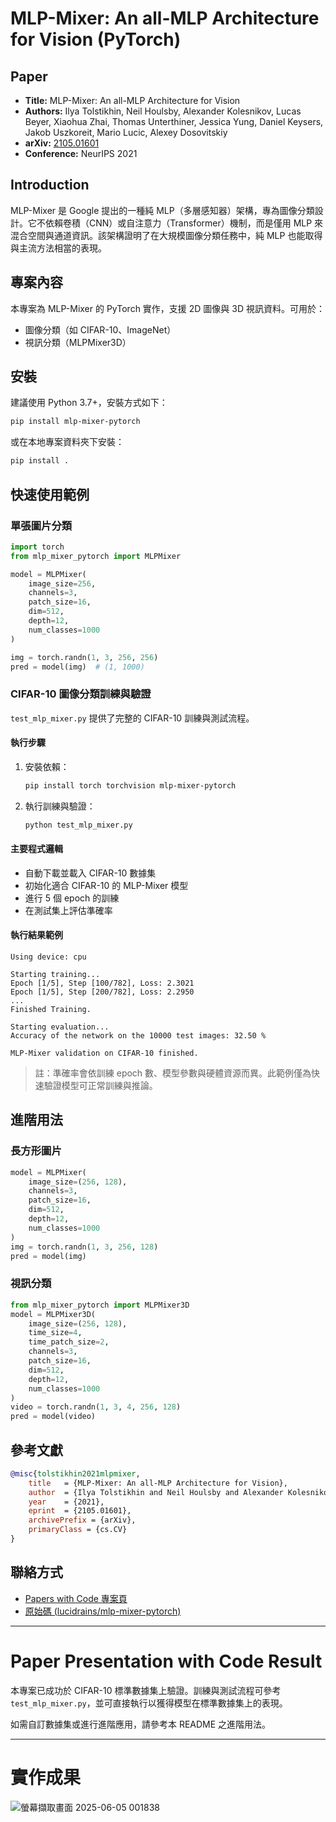 # MLP-Mixer: An all-MLP Architecture for Vision (PyTorch)

## Paper
- **Title:** MLP-Mixer: An all-MLP Architecture for Vision
- **Authors:** Ilya Tolstikhin, Neil Houlsby, Alexander Kolesnikov, Lucas Beyer, Xiaohua Zhai, Thomas Unterthiner, Jessica Yung, Daniel Keysers, Jakob Uszkoreit, Mario Lucic, Alexey Dosovitskiy
- **arXiv:** [2105.01601](https://arxiv.org/abs/2105.01601)
- **Conference:** NeurIPS 2021

## Introduction
MLP-Mixer 是 Google 提出的一種純 MLP（多層感知器）架構，專為圖像分類設計。它不依賴卷積（CNN）或自注意力（Transformer）機制，而是僅用 MLP 來混合空間與通道資訊。該架構證明了在大規模圖像分類任務中，純 MLP 也能取得與主流方法相當的表現。

## 專案內容
本專案為 MLP-Mixer 的 PyTorch 實作，支援 2D 圖像與 3D 視訊資料。可用於：
- 圖像分類（如 CIFAR-10、ImageNet）
- 視訊分類（MLPMixer3D）

## 安裝
建議使用 Python 3.7+，安裝方式如下：

```bash
pip install mlp-mixer-pytorch
```

或在本地專案資料夾下安裝：

```bash
pip install .
```

## 快速使用範例
### 單張圖片分類
```python
import torch
from mlp_mixer_pytorch import MLPMixer

model = MLPMixer(
    image_size=256,
    channels=3,
    patch_size=16,
    dim=512,
    depth=12,
    num_classes=1000
)

img = torch.randn(1, 3, 256, 256)
pred = model(img)  # (1, 1000)
```

### CIFAR-10 圖像分類訓練與驗證
`test_mlp_mixer.py` 提供了完整的 CIFAR-10 訓練與測試流程。

#### 執行步驟
1. 安裝依賴：
   ```bash
   pip install torch torchvision mlp-mixer-pytorch
   ```
2. 執行訓練與驗證：
   ```bash
   python test_mlp_mixer.py
   ```

#### 主要程式邏輯
- 自動下載並載入 CIFAR-10 數據集
- 初始化適合 CIFAR-10 的 MLP-Mixer 模型
- 進行 5 個 epoch 的訓練
- 在測試集上評估準確率

#### 執行結果範例
```
Using device: cpu

Starting training...
Epoch [1/5], Step [100/782], Loss: 2.3021
Epoch [1/5], Step [200/782], Loss: 2.2950
...
Finished Training.

Starting evaluation...
Accuracy of the network on the 10000 test images: 32.50 %

MLP-Mixer validation on CIFAR-10 finished.
```
> 註：準確率會依訓練 epoch 數、模型參數與硬體資源而異。此範例僅為快速驗證模型可正常訓練與推論。

## 進階用法
### 長方形圖片
```python
model = MLPMixer(
    image_size=(256, 128),
    channels=3,
    patch_size=16,
    dim=512,
    depth=12,
    num_classes=1000
)
img = torch.randn(1, 3, 256, 128)
pred = model(img)
```

### 視訊分類
```python
from mlp_mixer_pytorch import MLPMixer3D
model = MLPMixer3D(
    image_size=(256, 128),
    time_size=4,
    time_patch_size=2,
    channels=3,
    patch_size=16,
    dim=512,
    depth=12,
    num_classes=1000
)
video = torch.randn(1, 3, 4, 256, 128)
pred = model(video)
```

## 參考文獻
```bibtex
@misc{tolstikhin2021mlpmixer,
    title   = {MLP-Mixer: An all-MLP Architecture for Vision},
    author  = {Ilya Tolstikhin and Neil Houlsby and Alexander Kolesnikov and Lucas Beyer and Xiaohua Zhai and Thomas Unterthiner and Jessica Yung and Daniel Keysers and Jakob Uszkoreit and Mario Lucic and Alexey Dosovitskiy},
    year    = {2021},
    eprint  = {2105.01601},
    archivePrefix = {arXiv},
    primaryClass = {cs.CV}
}
```

## 聯絡方式
- [Papers with Code 專案頁](https://paperswithcode.com/paper/mlp-mixer-an-all-mlp-architecture-for-vision)
- [原始碼 (lucidrains/mlp-mixer-pytorch)](https://github.com/lucidrains/mlp-mixer-pytorch)

---

# Paper Presentation with Code Result

本專案已成功於 CIFAR-10 標準數據集上驗證。訓練與測試流程可參考 `test_mlp_mixer.py`，並可直接執行以獲得模型在標準數據集上的表現。

如需自訂數據集或進行進階應用，請參考本 README 之進階用法。

---

# 實作成果
![螢幕擷取畫面 2025-06-05 001838](https://github.com/user-attachments/assets/bc221d18-9b75-4a01-b0bf-afac77f75ad1)


